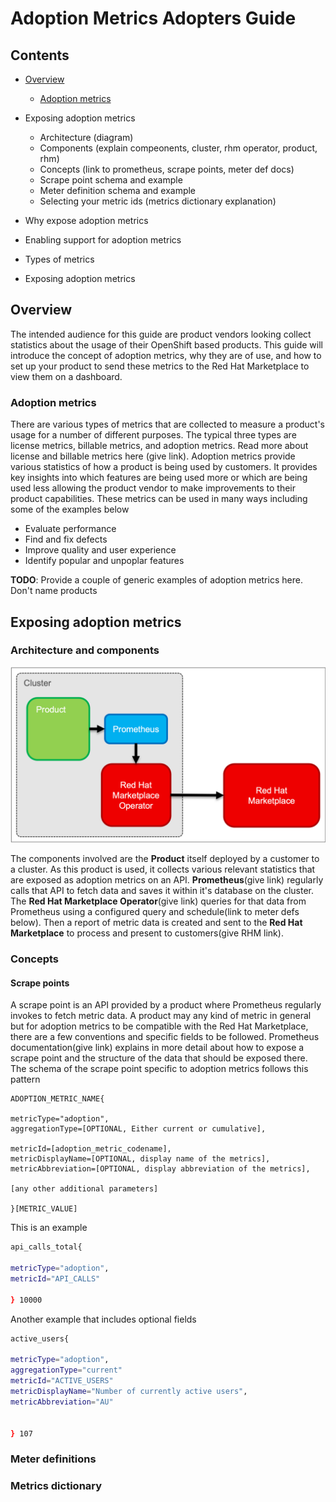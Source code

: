 # Adoption Metrics Adopters Guide

## Contents
- [Overview](#overview)
  - [Adoption metrics](#adoption-metrics)
- Exposing adoption metrics
  - Architecture (diagram)
  - Components (explain compeonents, cluster, rhm operator, product, rhm)
  - Concepts (link to prometheus, scrape points, meter def docs)
  - Scrape point schema and example
  - Meter definition schema and example
  - Selecting your metric ids (metrics dictionary explanation)


- Why expose adoption metrics
- Enabling support for adoption metrics
- Types of metrics
- Exposing adoption metrics

## Overview
The intended audience for this guide are product vendors looking collect statistics about the usage of their OpenShift based products. This guide will introduce the concept of adoption metrics, why they are of use, and how to set up your product to send these metrics to the Red Hat Marketplace to view them on a dashboard.

### Adoption metrics
There are various types of metrics that are collected to measure a product's usage for a number of different purposes. The typical three types are license metrics, billable metrics, and adoption metrics. Read more about license and billable metrics here (give link).
Adoption metrics provide various statistics of how a product is being used by customers. It provides key insights into which features are being used more or which are being used less allowing the product vendor to make improvements to their product capabilities. These metrics can be used in many ways including some of the examples below
- Evaluate performance
- Find and fix defects
- Improve quality and user experience
- Identify popular and unpoplar features

**TODO**: Provide a couple of generic examples of adoption metrics here. Don't name products

## Exposing adoption metrics
### Architecture and components
<img src="RHM Metering Architecture.png" width="512"/>

The components involved are the **Product** itself deployed by a customer to a cluster. As this product is used, it collects various relevant statistics that are exposed as adoption metrics on an API. **Prometheus**(give link) regularly calls that API to fetch data and saves it within it's database on the cluster. The **Red Hat Marketplace Operator**(give link) queries for that data from Prometheus using a configured query and schedule(link to meter defs below). Then a report of metric data is created and sent to the **Red Hat Marketplace** to process and present to customers(give RHM link).
### Concepts
#### Scrape points
A scrape point is an API provided by a product where Prometheus regularly invokes to fetch metric data. A product may any kind of metric in general but for adoption metrics to be compatible with the Red Hat Marketplace, there are a few conventions and specific fields to be followed. Prometheus documentation(give link) explains in more detail about how to expose a scrape point and the structure of the data that should be exposed there. The schema of the scrape point specific to adoption metrics follows this pattern
```
ADOPTION_METRIC_NAME{

metricType="adoption",
aggregationType=[OPTIONAL, Either current or cumulative],

metricId=[adoption_metric_codename],
metricDisplayName=[OPTIONAL, display name of the metrics],
metricAbbreviation=[OPTIONAL, display abbreviation of the metrics],

[any other additional parameters]

}[METRIC_VALUE]
```

This is an example
```bash
api_calls_total{

metricType="adoption",
metricId="API_CALLS"

} 10000
```

Another example that includes optional fields
```bash
active_users{

metricType="adoption",
aggregationType="current"
metricId="ACTIVE_USERS"
metricDisplayName="Number of currently active users",
metricAbbreviation="AU"


} 107
```

### Meter definitions
### Metrics dictionary






















